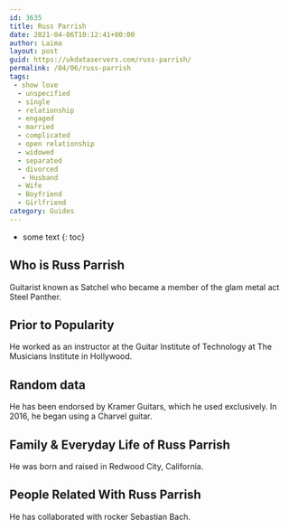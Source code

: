 ```yaml
---
id: 3635
title: Russ Parrish
date: 2021-04-06T10:12:41+00:00
author: Laima
layout: post
guid: https://ukdataservers.com/russ-parrish/
permalink: /04/06/russ-parrish
tags:
 - show love
  - unspecified
  - single
  - relationship
  - engaged
  - married
  - complicated
  - open relationship
  - widowed
  - separated
  - divorced
   - Husband
  - Wife
  - Boyfriend
  - Girlfriend
category: Guides
---
```


* some text
{: toc}


## Who is Russ Parrish
                  
                  
                  
Guitarist known as Satchel who became a member of the glam metal act Steel Panther.
                  
              
            
              
            
                
                
                
## Prior to Popularity
                  
                  
                  
He worked as an instructor at the Guitar Institute of Technology at The Musicians Institute in Hollywood.
                  
              
            
              
            
                
                
                
## Random data
                  
                  
                  
He has been endorsed by Kramer Guitars, which he used exclusively. In 2016, he began using a Charvel guitar.
                  
              
            
              
            
                
                
                
## Family & Everyday Life of Russ Parrish
                  
                  
                  
He was born and raised in Redwood City, California.
                  
              
            
              
            
                
                
                
## People Related With Russ Parrish
                  
                  
                  
He has collaborated with rocker Sebastian Bach.
                  
              
            
              
            
                
              
            
              
              
            
            
              
            
          
          
          